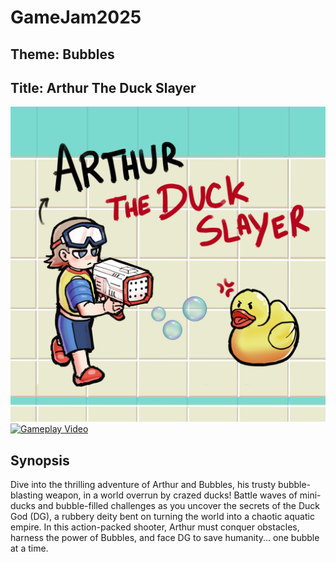 # GameJam2025
## Theme: Bubbles
## Title: Arthur The Duck Slayer
![Cover of the Game](Img/Banner.png)
[![Gameplay Video](https://img.youtube.com/vi/U3bmQPs53Ic/hqdefault.jpg)](https://youtu.be/U3bmQPs53Ic)
## Synopsis 
Dive into the thrilling adventure of Arthur and Bubbles, his trusty bubble-blasting weapon, in a world overrun by crazed ducks! Battle waves of mini-ducks and bubble-filled challenges as you uncover the secrets of the Duck God (DG), a rubbery deity bent on turning the world into a chaotic aquatic empire. In this action-packed shooter, Arthur must conquer obstacles, harness the power of Bubbles, and face DG to save humanity... one bubble at a time.

